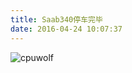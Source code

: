 ```yaml
---
title: Saab340停车完毕
date: 2016-04-24 10:07:37
---
```



![cpuwolf](/images/data/attachment/201604/24/180643gskzsckv27v1ke2k.jpg)

